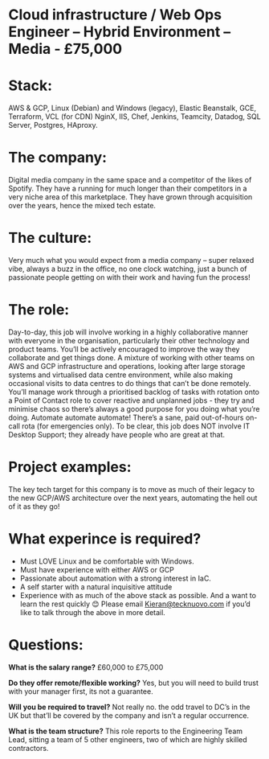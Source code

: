 # Cloud infrastructure / Web Ops Engineer – Hybrid Environment – Media - £75,000

# Stack: 
AWS & GCP, Linux (Debian) and Windows (legacy), Elastic Beanstalk, GCE, Terraform, VCL (for CDN) NginX, IIS, Chef, Jenkins, Teamcity, Datadog, SQL Server, Postgres, HAproxy.
# The company: 
Digital media company in the same space and a competitor of the likes of Spotify. They have a running for much longer than their competitors in a very niche area of this marketplace. They have grown through acquisition over the years, hence the mixed tech estate. 

# The culture: 
Very much what you would expect from a media company – super relaxed vibe, always a buzz in the office, no one clock watching, just a bunch of passionate people getting on with their work and having fun the process!

# The role: 
Day-to-day, this job will involve working in a highly collaborative manner with everyone in the organisation, particularly their other technology and product teams. You’ll be actively encouraged to  improve the way they collaborate and get things done. A mixture of working with other teams on AWS and GCP infrastructure and operations, looking after large storage systems and virtualised data centre environment, while also making occasional visits to data centres to do things that can’t be done remotely. You’ll manage work through a prioritised backlog of tasks with rotation onto a Point of Contact role to cover reactive and unplanned jobs - they try and minimise chaos so there’s always a good purpose for you doing what you’re doing. Automate automate automate!
There’s a sane, paid out-of-hours on-call rota (for emergencies only). To be clear, this job does NOT involve IT Desktop Support; they already have people who are great at that.

# Project examples: 
The key tech target for this company is to move as much of their legacy to the new GCP/AWS architecture over the next years, automating the hell out of it as they go!

# What experince is required?
* Must LOVE Linux and be comfortable with Windows. 
* Must have experience with either AWS or GCP
* Passionate about automation with a strong interest in IaC. 
* A self starter with a natural inquisitive attitude
* Experience with as much of the above stack as possible. And a want to learn the rest quickly 😊 
Please email Kieran@tecknuovo.com if you’d like to talk through the above in more detail.

# Questions:
**What is the salary range?**
£60,000 to £75,000

**Do they offer remote/flexible working?**
Yes, but you will need to build trust with your manager first, its not a guarantee.

**Will you be required to travel?** 
Not really no. the odd travel to DC’s in the UK but that’ll be covered by the company and isn’t a regular occurrence. 

**What is the team structure?**
This role reports to the Engineering Team Lead, sitting a team of 5 other engineers, two of which are highly skilled contractors.
